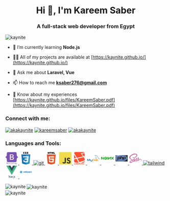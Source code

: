 <h1 align="center">Hi 👋, I'm Kareem Saber</h1>
<h3 align="center">A full-stack web developer from Egypt</h3>

<p align="left"> <img src="https://komarev.com/ghpvc/?username=kaynite&label=Profile%20views&color=0e75b6&style=flat" alt="kaynite" /> </p>

- 🌱 I’m currently learning **Node.js**

- 👨‍💻 All of my projects are available at [https://kaynite.github.io/](https://kaynite.github.io/)

- 💬 Ask me about **Laravel, Vue**

- 📫 How to reach me **ksaber276@gmail.com**

- 📄 Know about my experiences [https://kaynite.github.io/files/KareemSaber.pdf](https://kaynite.github.io/files/KareemSaber.pdf)

<h3 align="left">Connect with me:</h3>
<p align="left">
<a href="https://twitter.com/akakaynite" target="blank"><img align="center" src="https://raw.githubusercontent.com/rahuldkjain/github-profile-readme-generator/master/src/images/icons/Social/twitter.svg" alt="akakaynite" height="30" width="40" /></a>
<a href="https://linkedin.com/in/kareemsaber" target="blank"><img align="center" src="https://raw.githubusercontent.com/rahuldkjain/github-profile-readme-generator/master/src/images/icons/Social/linked-in-alt.svg" alt="kareemsaber" height="30" width="40" /></a>
<a href="https://fb.com/akakaynite" target="blank"><img align="center" src="https://raw.githubusercontent.com/rahuldkjain/github-profile-readme-generator/master/src/images/icons/Social/facebook.svg" alt="akakaynite" height="30" width="40" /></a>
</p>

<h3 align="left">Languages and Tools:</h3>
<p align="left"> <a href="https://getbootstrap.com" target="_blank" rel="noreferrer"> <img src="https://raw.githubusercontent.com/devicons/devicon/master/icons/bootstrap/bootstrap-plain-wordmark.svg" alt="bootstrap" width="40" height="40"/> </a> <a href="https://www.w3schools.com/css/" target="_blank" rel="noreferrer"> <img src="https://raw.githubusercontent.com/devicons/devicon/master/icons/css3/css3-original-wordmark.svg" alt="css3" width="40" height="40"/> </a> <a href="https://git-scm.com/" target="_blank" rel="noreferrer"> <img src="https://www.vectorlogo.zone/logos/git-scm/git-scm-icon.svg" alt="git" width="40" height="40"/> </a> <a href="https://www.w3.org/html/" target="_blank" rel="noreferrer"> <img src="https://raw.githubusercontent.com/devicons/devicon/master/icons/html5/html5-original-wordmark.svg" alt="html5" width="40" height="40"/> </a> <a href="https://developer.mozilla.org/en-US/docs/Web/JavaScript" target="_blank" rel="noreferrer"> <img src="https://raw.githubusercontent.com/devicons/devicon/master/icons/javascript/javascript-original.svg" alt="javascript" width="40" height="40"/> </a> <a href="https://laravel.com/" target="_blank" rel="noreferrer"> <img src="https://raw.githubusercontent.com/devicons/devicon/master/icons/laravel/laravel-plain-wordmark.svg" alt="laravel" width="40" height="40"/> </a> <a href="https://www.mysql.com/" target="_blank" rel="noreferrer"> <img src="https://raw.githubusercontent.com/devicons/devicon/master/icons/mysql/mysql-original-wordmark.svg" alt="mysql" width="40" height="40"/> </a> <a href="https://www.nginx.com" target="_blank" rel="noreferrer"> <img src="https://raw.githubusercontent.com/devicons/devicon/master/icons/nginx/nginx-original.svg" alt="nginx" width="40" height="40"/> </a> <a href="https://www.php.net" target="_blank" rel="noreferrer"> <img src="https://raw.githubusercontent.com/devicons/devicon/master/icons/php/php-original.svg" alt="php" width="40" height="40"/> </a> <a href="https://sass-lang.com" target="_blank" rel="noreferrer"> <img src="https://raw.githubusercontent.com/devicons/devicon/master/icons/sass/sass-original.svg" alt="sass" width="40" height="40"/> </a> <a href="https://tailwindcss.com/" target="_blank" rel="noreferrer"> <img src="https://www.vectorlogo.zone/logos/tailwindcss/tailwindcss-icon.svg" alt="tailwind" width="40" height="40"/> </a> <a href="https://vuejs.org/" target="_blank" rel="noreferrer"> <img src="https://raw.githubusercontent.com/devicons/devicon/master/icons/vuejs/vuejs-original-wordmark.svg" alt="vuejs" width="40" height="40"/> </a> <a href="https://webpack.js.org" target="_blank" rel="noreferrer"> <img src="https://raw.githubusercontent.com/devicons/devicon/d00d0969292a6569d45b06d3f350f463a0107b0d/icons/webpack/webpack-original-wordmark.svg" alt="webpack" width="40" height="40"/> </a> </p>

<p style="margin: 0"><img align="left" src="https://github-readme-stats.vercel.app/api/top-langs?username=kaynite&show_icons=true&locale=en&layout=compact" alt="kaynite" /></p>

<p style="margin: 0">&nbsp;<img align="center" src="https://github-readme-stats.vercel.app/api?username=kaynite&show_icons=true&locale=en" alt="kaynite" /></p>

<p style="margin: 0"><img align="center" src="https://github-readme-streak-stats.herokuapp.com/?user=kaynite&" alt="kaynite" /></p>

